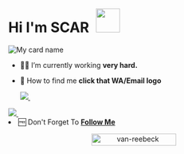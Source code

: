 # Hi I'm SCAR &nbsp;<a href="Hey"><img src="https://raw.githubusercontent.com/TOXIC-DEVIL/TOXIC-DEVIL/TOXIC-DEVIL-OFFICIAL/media/Hi.gif" width="48px"></a>

![My card name](https://cardivo.vercel.app/api?name=SCAR%20-001111%20&description=Hi,%20Welcome%20To%20My%20Profile%20❤&image=https://i.imgur.com/lOZCn6j.jpeg?q=tbn:ANd9GcR7aMC3bf4bg4l_nhYS2Un9FXbFYcB4T83Shjk8xSUZDh_D61LFpzbpeqLW&s=10?v=4&backgroundColor=%23ecf0f1&instagram=___SCAR____ser___&linkedin=___SCAR____Sir___&github=van-reebeck&twitter=@Scar&pattern=leaf&colorPattern=%23eaeaea)

- 🧑‍🏫 I’m currently working **very hard.**
- 📩 How to find me **click that WA/Email logo**

  <a href="https://wa.me/27634923280?text=Hi%20I%20Am%20From%20GitHub%20❤️%20SCAR👋">
    <img src="https://img.shields.io/badge/WhatsApp-25D366?style=for-the-badge&logo=whatsapp&logoColor=white" />
  </a>&nbsp;&nbsp;
  <a
 <a href="mailto:tshephangmasiah@gmail.com?subject=[%20FROM%20GITHUB%20]%20Enter%20your%20subject2%here">
    <img src="https://img.shields.io/badge/Gmail-D14836?style=for-the-badge&logo=gmail&logoColor=white" />
  </a>&nbsp;&nbsp;
  <a
      
- 🆓 Don't Forget To **[Follow Me](https://github.com/van-reebeck)**

<p align="center"> <a href="van-reebeck"><img width="170px" height="24" src="https://komarev.com/ghpvc/?username=van-reebeck&label=PROFILE%20VISITORS&color=green&style=flat-square" alt="van-reebeck" /></a> </p><br> 
